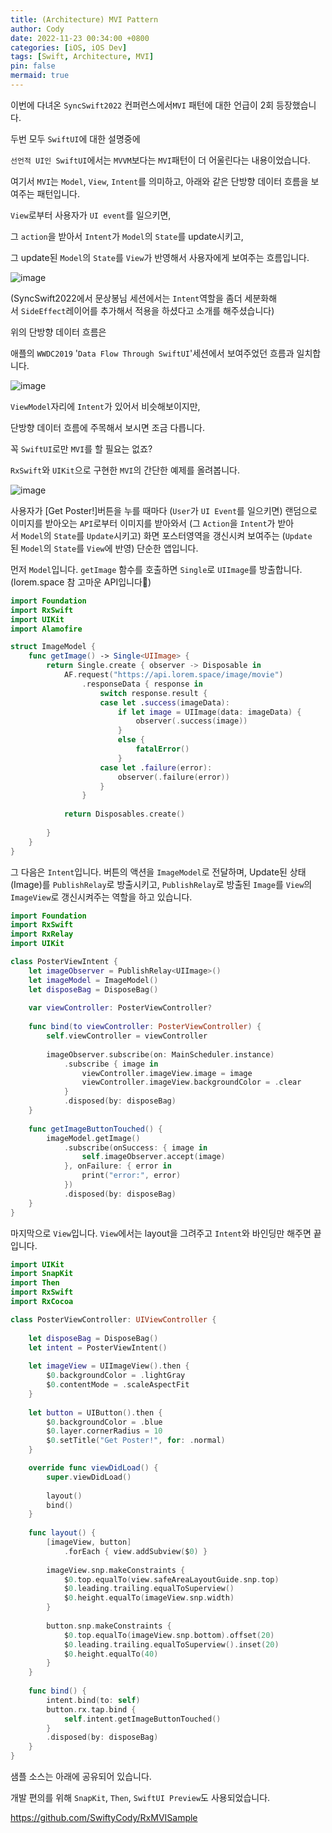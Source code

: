 ```yaml
---
title: (Architecture) MVI Pattern
author: Cody
date: 2022-11-23 00:34:00 +0800
categories: [iOS, iOS Dev]
tags: [Swift, Architecture, MVI]
pin: false
mermaid: true
---
```


이번에 다녀온 `SyncSwift2022` 컨퍼런스에서`MVI` 패턴에 대한 언급이 2회 등장했습니다.

두번 모두 `SwiftUI`에 대한 설명중에

`선언적 UI인 SwiftUI`에서는 `MVVM`보다는 `MVI`패턴이 더 어울린다는 내용이었습니다.

여기서 `MVI`는 `Model`, `View`, `Intent`를 의미하고,
아래와 같은 단방향 데이터 흐름을 보여주는 패턴입니다.

`View`로부터 사용자가 `UI event`를 일으키면,

그 `action`을 받아서 `Intent`가 `Model`의 `State`를 update시키고,

그 update된 `Model`의 `State`를 `View`가 반영해서 사용자에게 보여주는 흐름입니다.

![image](https://github.com/swiftycody/swiftycody.github.io/assets/9062513/8b17a8b8-c860-4f32-a07d-2f5ce55cc926)

(SyncSwift2022에서 문상봉님 세션에서는 `Intent`역할을 좀더 세분화해서 `SideEffect`레이어를 추가해서 적용을 하셨다고 소개를 해주셨습니다)

위의 단방향 데이터 흐름은

애플의 `WWDC2019` '`Data Flow Through SwiftUI`'세션에서 보여주었던 흐름과 일치합니다.

![image](https://github.com/swiftycody/swiftycody.github.io/assets/9062513/7c838da2-0196-4652-ae23-2c9f57d170dc)

`ViewModel`자리에 `Intent`가 있어서 비슷해보이지만,

단방향 데이터 흐름에 주목해서 보시면 조금 다릅니다.

꼭 `SwiftUI`로만 `MVI`를 할 필요는 없죠?

`RxSwift`와 `UIKit`으로 구현한 `MVI`의 간단한 예제를 올려봅니다.

![image](https://github.com/swiftycody/swiftycody.github.io/assets/9062513/51db81b3-a4fd-49d5-8e96-7800021c2c5a)

사용자가 [Get Poster!]버튼을 누를 때마다 (`User`가 `UI Event`를 일으키면)
랜덤으로 이미지를 받아오는 `API`로부터 이미지를 받아와서 (그 `Action`을 `Intent`가 받아서 `Model`의 `State`를 `Update`시키고)
화면 포스터영역을 갱신시켜 보여주는 (`Update`된 `Model`의 `State`를 `View`에 반영)
단순한 앱입니다.

먼저 `Model`입니다.
`getImage` 함수를 호출하면 `Single`로 `UIImage`를 방출합니다.
(lorem.space 참 고마운 API입니다🤩)

```swift
import Foundation
import RxSwift
import UIKit
import Alamofire

struct ImageModel {
    func getImage() -> Single<UIImage> {
        return Single.create { observer -> Disposable in
            AF.request("https://api.lorem.space/image/movie")
                .responseData { response in
                    switch response.result {
                    case let .success(imageData):
                        if let image = UIImage(data: imageData) {
                            observer(.success(image))
                        }
                        else {
                            fatalError()
                        }
                    case let .failure(error):
                        observer(.failure(error))
                    }
                }
            
            return Disposables.create()
            
        }
    }
}
```

그 다음은 `Intent`입니다.
버튼의 액션을 `ImageModel`로 전달하며, Update된 상태(Image)를 `PublishRelay`로 방출시키고,
`PublishRelay`로 방출된 `Image`를 `View`의 `ImageView`로 갱신시켜주는 역할을 하고 있습니다.

```swift
import Foundation
import RxSwift
import RxRelay
import UIKit

class PosterViewIntent {
    let imageObserver = PublishRelay<UIImage>()
    let imageModel = ImageModel()
    let disposeBag = DisposeBag()
    
    var viewController: PosterViewController?
    
    func bind(to viewController: PosterViewController) {
        self.viewController = viewController
        
        imageObserver.subscribe(on: MainScheduler.instance)
            .subscribe { image in
                viewController.imageView.image = image
                viewController.imageView.backgroundColor = .clear
            }
            .disposed(by: disposeBag)
    }
    
    func getImageButtonTouched() {
        imageModel.getImage()
            .subscribe(onSuccess: { image in
                self.imageObserver.accept(image)
            }, onFailure: { error in
                print("error:", error)
            })
            .disposed(by: disposeBag)
    }
}
```

마지막으로 `View`입니다.
`View`에서는 layout을 그려주고 `Intent`와 바인딩만 해주면 끝입니다.

```swift
import UIKit
import SnapKit
import Then
import RxSwift
import RxCocoa

class PosterViewController: UIViewController {
    
    let disposeBag = DisposeBag()
    let intent = PosterViewIntent()
    
    let imageView = UIImageView().then {
        $0.backgroundColor = .lightGray
        $0.contentMode = .scaleAspectFit
    }
    
    let button = UIButton().then {
        $0.backgroundColor = .blue
        $0.layer.cornerRadius = 10
        $0.setTitle("Get Poster!", for: .normal)
    }

    override func viewDidLoad() {
        super.viewDidLoad()
        
        layout()
        bind()
    }
    
    func layout() {
        [imageView, button]
            .forEach { view.addSubview($0) }
        
        imageView.snp.makeConstraints {
            $0.top.equalTo(view.safeAreaLayoutGuide.snp.top)
            $0.leading.trailing.equalToSuperview()
            $0.height.equalTo(imageView.snp.width)
        }
        
        button.snp.makeConstraints {
            $0.top.equalTo(imageView.snp.bottom).offset(20)
            $0.leading.trailing.equalToSuperview().inset(20)
            $0.height.equalTo(40)
        }
    }
    
    func bind() {
        intent.bind(to: self)
        button.rx.tap.bind {
            self.intent.getImageButtonTouched()
        }
        .disposed(by: disposeBag)
    }
}
```

샘플 소스는 아래에 공유되어 있습니다.

개발 편의를 위해 `SnapKit`, `Then`, `SwiftUI Preview`도 사용되었습니다.

https://github.com/SwiftyCody/RxMVISample
